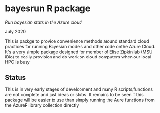 bayesrun R package
===

*Run bayesian stats in the Azure cloud*

July 2020

This is packge to provide convenience methods around standard cloud practices for running Bayesian models and other code onthe Azure Cloud.   It's a very simple package designed for member of Elise Zipkin lab (MSU iBio) to easily provision and do work on cloud computers when our local HPC is busy

Status
---

This is in very early stages of development and many R scripts/functions are not complete and just ideas or stubs.   It remains to be seen if this package will be easier to use than simply running the Aure functions from the AzureR library collection directly

